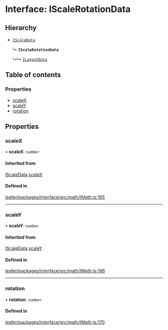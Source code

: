 # Interface: IScaleRotationData

## Hierarchy

- [`IScaleData`](IScaleData.md)

  ↳ **`IScaleRotationData`**

  ↳↳ [`ILayoutData`](ILayoutData.md)

## Table of contents

### Properties

- [scaleX](IScaleRotationData.md#scalex)
- [scaleY](IScaleRotationData.md#scaley)
- [rotation](IScaleRotationData.md#rotation)

## Properties

### scaleX

• **scaleX**: `number`

#### Inherited from

[IScaleData](IScaleData.md).[scaleX](IScaleData.md#scalex)

#### Defined in

[leafer/packages/interface/src/math/IMath.ts:165](https://github.com/leaferjs/leafer/blob/a165a56/packages/interface/src/math/IMath.ts#L165)

___

### scaleY

• **scaleY**: `number`

#### Inherited from

[IScaleData](IScaleData.md).[scaleY](IScaleData.md#scaley)

#### Defined in

[leafer/packages/interface/src/math/IMath.ts:166](https://github.com/leaferjs/leafer/blob/a165a56/packages/interface/src/math/IMath.ts#L166)

___

### rotation

• **rotation**: `number`

#### Defined in

[leafer/packages/interface/src/math/IMath.ts:170](https://github.com/leaferjs/leafer/blob/a165a56/packages/interface/src/math/IMath.ts#L170)
